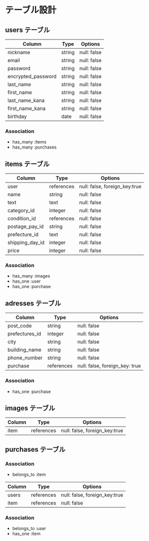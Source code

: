 # テーブル設計

## users テーブル

| Column             | Type   | Options     |
| ------------------ | ------ | ----------- |
| nickname           | string | null: false |
| email              | string | null: false |
| password           | string | null: false |
| encrypted_password | string | null: false |
| last_name          | string | null: false |
| first_name         | string | null: false |
| last_name_kana     | string | null: false |
| first_name_kana    | string | null: false |
| birthday           | date   | null: false |

### Association

- has_many :items
- has_many :purchases


## items テーブル

| Column          | Type       | Options                       |
| --------------- | ---------- | ----------------------------- |
| user            | references | null: false, foreign_key:true |
| name            | string     | null: false                   |
| text            | text       | null: false                   |
| category_id     | integer    | null: false                   |
| condition_id    | references | null: false                   |
| postage_pay_id  | string     | null: false                   | 
| prefecture_id   | text       | null: false                   |
| shipping_day_id | integer    | null: false                   |
| price           | integer    | null: false                   |

### Association

- has_many :images
- has_one  :user
- has_one  :purchase


## adresses テーブル

| Column         | Type        | Options                        |
| -------------- | ----------- | ------------------------------ |
| post_code      | string      | null: false                    |
| prefectures_id | integer     | null: false                    |
| city           | string      | null: false                    |
| building_name  | string      | null: false                    |
| phone_number   | string      | null: false                    |
| purchase       | references  | null: false, foreign_key: true |

### Association

- has_one :purchase

## images テーブル

| Column    | Type       | Options                       |
| --------- | ---------- | ----------------------------- |
| item      | references | null: false, foreign_key:true |

## purchases テーブル

### Association

- belongs_to :item

| Column    | Type       | Options                       |
| --------- | ---------- | ----------------------------  |
| users     | references | null: false, foreign_key:true |
| item      | references | null: false                   |

### Association

- belongs_to :user
- has_one :item